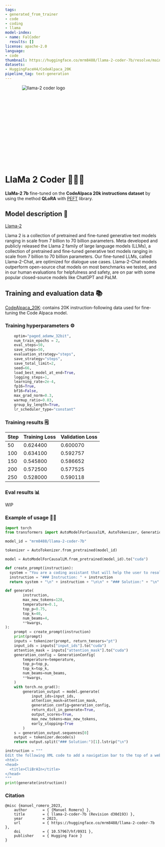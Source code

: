 ```yaml
---
tags:
- generated_from_trainer
- code
- coding
- llama
model-index:
- name: FalCoder
  results: []
license: apache-2.0
language:
- code
thumbnail: https://huggingface.co/mrm8488/llama-2-coder-7b/resolve/main/llama2-coder-logo-removebg-preview.png
datasets:
- HuggingFaceH4/CodeAlpaca_20K
pipeline_tag: text-generation
---
```


<div style="text-align:center;width:250px;height:250px;">
    <img src="https://huggingface.co/mrm8488/llama-2-coder-7b/resolve/main/llama2-coder-logo-removebg-preview.png" alt="llama-2 coder logo"">
</div>


# LlaMa 2 Coder 🦙👩‍💻
**LlaMa-2 7b** fine-tuned on the **CodeAlpaca 20k instructions dataset** by using the method **QLoRA** with [PEFT](https://github.com/huggingface/peft) library.

## Model description 🧠

[Llama-2](https://huggingface.co/meta-llama/Llama-2-7b)

Llama 2 is a collection of pretrained and fine-tuned generative text models ranging in scale from 7 billion to 70 billion parameters.
Meta developed and publicly released the Llama 2 family of large language models (LLMs), a collection of pretrained and fine-tuned generative text models ranging in scale from 7 billion to 70 billion parameters. Our fine-tuned LLMs, called Llama-2-Chat, are optimized for dialogue use cases. Llama-2-Chat models outperform open-source chat models on most benchmarks we tested, and in our human evaluations for helpfulness and safety, are on par with some popular closed-source models like ChatGPT and PaLM.


## Training and evaluation data 📚

[CodeAlpaca_20K](https://huggingface.co/datasets/HuggingFaceH4/CodeAlpaca_20K): contains 20K instruction-following data used for fine-tuning the Code Alpaca model.


### Training hyperparameters ⚙

```py
    optim="paged_adamw_32bit",
    num_train_epochs = 2,
    eval_steps=50,
    save_steps=50,
    evaluation_strategy="steps",
    save_strategy="steps",
    save_total_limit=2,
    seed=66,
    load_best_model_at_end=True,
    logging_steps=1,
    learning_rate=2e-4,
    fp16=True,
    bf16=False,
    max_grad_norm=0.3,
    warmup_ratio=0.03,
    group_by_length=True,
    lr_scheduler_type="constant"
```

### Training results 🗒️


| Step | Training Loss | Validation Loss |
|------|----------|----------|
| 50   | 0.624400 | 0.600070 |
| 100  | 0.634100 | 0.592757 |
| 150  | 0.545800 | 0.586652 |
| 200  | 0.572500 | 0.577525 |
| 250  | 0.528000 | 0.590118 |


### Eval results 📊

WIP


### Example of usage 👩‍💻
```py
import torch
from transformers import AutoModelForCausalLM, AutoTokenizer, GenerationConfig

model_id = "mrm8488/llama-2-coder-7b"

tokenizer = AutoTokenizer.from_pretrained(model_id)

model = AutoModelForCausalLM.from_pretrained(model_id).to("cuda")

def create_prompt(instruction):
  system = "You are a coding assistant that will help the user to resolve the following instruction:"
  instruction = "### Instruction: " + instruction
  return system + "\n" + instruction + "\n\n" + "### Solution:" + "\n"

def generate(
        instruction,
        max_new_tokens=128,
        temperature=0.1,
        top_p=0.75,
        top_k=40,
        num_beams=4,
        **kwargs,
):
    prompt = create_prompt(instruction)
    print(prompt)
    inputs = tokenizer(prompt, return_tensors="pt")
    input_ids = inputs["input_ids"].to("cuda")
    attention_mask = inputs["attention_mask"].to("cuda")
    generation_config = GenerationConfig(
        temperature=temperature,
        top_p=top_p,
        top_k=top_k,
        num_beams=num_beams,
        **kwargs,
    )
    with torch.no_grad():
        generation_output = model.generate(
            input_ids=input_ids,
            attention_mask=attention_mask,
            generation_config=generation_config,
            return_dict_in_generate=True,
            output_scores=True,
            max_new_tokens=max_new_tokens,
            early_stopping=True
        )
    s = generation_output.sequences[0]
    output = tokenizer.decode(s)
    return output.split("### Solution:")[1].lstrip("\n")

instruction = """
Edit the following XML code to add a navigation bar to the top of a web page
<html>
<head>
  <title>CliBrAIn</title>
</head>
"""
print(generate(instruction))
```

### Citation

```
@misc {manuel_romero_2023,
	author       = { {Manuel Romero} },
	title        = { llama-2-coder-7b (Revision d30d193) },
	year         = 2023,
	url          = { https://huggingface.co/mrm8488/llama-2-coder-7b },
	doi          = { 10.57967/hf/0931 },
	publisher    = { Hugging Face }
}
```